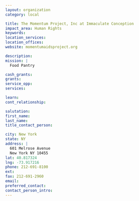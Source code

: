 ```yaml
---
layout: organization
category: local

title: The Momentum Project, Inc at Immaculate Conception
impact_area: Human Rights
keywords: 
location_services: 
location_offices: 
website: momentumaidsproject.org

description: 
mission: |
  Food Pantry

cash_grants: 
grants: 
service_opp: 
services: 

learn: 
cont_relationship: 

salutation: 
first_name: 
last_name: 
title_contact_person: 

city: New York
state: NY
address: |
  601 Melrose Avenue  
  New York NY 10455
lat: 40.817324
lng: -73.917216
phone: 212-691-8100
ext: 
fax: 212-691-2960
email: 
preferred_contact: 
contact_person_intro: 
---
```

